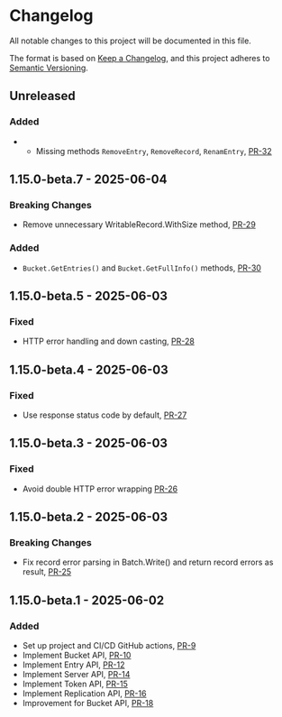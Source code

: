 # Changelog

All notable changes to this project will be documented in this file.

The format is based on [Keep a Changelog](https://keepachangelog.com/en/1.0.0/),
and this project adheres to [Semantic Versioning](https://semver.org/spec/v2.0.0.html).

## Unreleased

### Added

* * Missing methods  `RemoveEntry`, `RemoveRecord`, `RenamEntry`, [PR-32](https://github.com/reductstore/reduct-go/pull/32)

## 1.15.0-beta.7 - 2025-06-04

### Breaking Changes

* Remove unnecessary WritableRecord.WithSize method, [PR-29](https://github.com/reductstore/reduct-go/pull/29)

### Added

* `Bucket.GetEntries()` and `Bucket.GetFullInfo()` methods, [PR-30](https://github.com/reductstore/reduct-go/pull/30)

## 1.15.0-beta.5 - 2025-06-03

### Fixed

* HTTP error handling and down casting, [PR-28](https://github.com/reductstore/reduct-go/pull/28)

## 1.15.0-beta.4 - 2025-06-03

### Fixed

* Use response status code by default, [PR-27](https://github.com/reductstore/reduct-go/pull/27)

## 1.15.0-beta.3 - 2025-06-03

### Fixed

* Avoid double HTTP error wrapping [PR-26](https://github.com/reductstore/reduct-go/pull/26)

## 1.15.0-beta.2 - 2025-06-03

### Breaking Changes

* Fix record error parsing in Batch.Write() and return record errors as result, [PR-25](https://github.com/reductstore/reduct-go/pull/25)

## 1.15.0-beta.1 - 2025-06-02

### Added

* Set up project and CI/CD GitHub actions, [PR-9](https://github.com/reductstore/reduct-go/pull/9)
* Implement Bucket API, [PR-10](https://github.com/reductstore/reduct-go/pull/10)
* Implement Entry API, [PR-12](https://github.com/reductstore/reduct-go/pull/12)
* Implement Server API, [PR-14](https://github.com/reductstore/reduct-go/pull/14)
* Implement Token API, [PR-15](https://github.com/reductstore/reduct-go/pull/15)
* Implement Replication API, [PR-16](https://github.com/reductstore/reduct-go/pull/16)
* Improvement for Bucket API, [PR-18](https://github.com/reductstore/reduct-go/pull/18)
